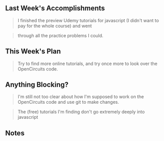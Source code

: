 ## Last Week's Accomplishments

> I finished the preview Udemy tutorials for javascript (I didn't want to pay for the whole course) and went

> through all the practice problems I could.


## This Week's Plan

> Try to find more online tutorials, and try once more to look over the OpenCircuits code.


## Anything Blocking?

> I'm still not too clear about how I'm supposed to work on the OpenCircuits code and use git to make changes.

> The (free) tutorials I'm finding don't go extremely deeply into javascript


## Notes
